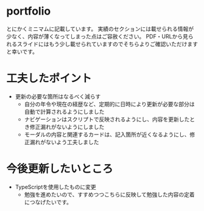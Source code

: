 # portfolio
とにかくミニマムに記載しています。
実績のセクションには載せられる情報が少なく、内容が薄くなってしまった点はご容赦ください。
PDF・URLから見られるスライドにはもう少し載せられていますのでそちらよりご確認いただけますと幸いです。

# 工夫したポイント
- 更新の必要な箇所はなるべく減らす
  - 自分の年令や現在の経歴など、定期的に日時により更新が必要な部分は自動で計算されるようにしました
  - ナビゲーションはスクリプトで反映されるようにし、内容を更新したとき修正漏れがないようにしました
  - モーダルの内容と関連するカードは、記入箇所が近くなるようにし、修正漏れがないよう工夫しました

# 今後更新したいところ
- TypeScriptを使用したものに変更
  - 勉強を進めたいので、すすめつつこちらに反映して勉強した内容の定着につなげたいです。